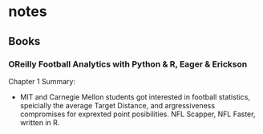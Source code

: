 # notes
## Books 
### OReilly Football Analytics with Python & R, Eager & Erickson
Chapter 1 Summary: 
 - MIT and Carnegie Mellon students got interested in football statistics, speicially the average Target Distance, and argressiveness compromises for exprexted point posibilities. NFL Scapper, NFL Faster, written in R. 
